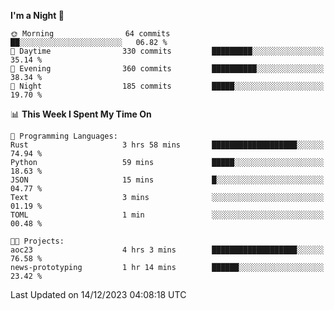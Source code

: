 <!--START_SECTION:waka-->
**I'm a Night 🦉** 

```text
🌞 Morning                64 commits          ██░░░░░░░░░░░░░░░░░░░░░░░   06.82 % 
🌆 Daytime                330 commits         █████████░░░░░░░░░░░░░░░░   35.14 % 
🌃 Evening                360 commits         ██████████░░░░░░░░░░░░░░░   38.34 % 
🌙 Night                  185 commits         █████░░░░░░░░░░░░░░░░░░░░   19.70 % 
```


📊 **This Week I Spent My Time On** 

```text
💬 Programming Languages: 
Rust                     3 hrs 58 mins       ███████████████████░░░░░░   74.94 % 
Python                   59 mins             █████░░░░░░░░░░░░░░░░░░░░   18.63 % 
JSON                     15 mins             █░░░░░░░░░░░░░░░░░░░░░░░░   04.77 % 
Text                     3 mins              ░░░░░░░░░░░░░░░░░░░░░░░░░   01.19 % 
TOML                     1 min               ░░░░░░░░░░░░░░░░░░░░░░░░░   00.48 % 

🐱‍💻 Projects: 
aoc23                    4 hrs 3 mins        ███████████████████░░░░░░   76.58 % 
news-prototyping         1 hr 14 mins        ██████░░░░░░░░░░░░░░░░░░░   23.42 % 
```


 Last Updated on 14/12/2023 04:08:18 UTC
<!--END_SECTION:waka-->
